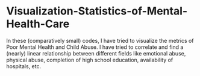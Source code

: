 # Visualization-Statistics-of-Mental-Health-Care
In these (comparatively small) codes, I have tried to visualize the metrics of Poor Mental Health and Child Abuse. I have tried to correlate and find a (nearly) linear relationship between different fields like emotional abuse, physical abuse, completion of high school education, availability of hospitals, etc.
